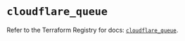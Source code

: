 # `cloudflare_queue`

Refer to the Terraform Registry for docs: [`cloudflare_queue`](https://registry.terraform.io/providers/cloudflare/cloudflare/4.39.0/docs/resources/queue).

